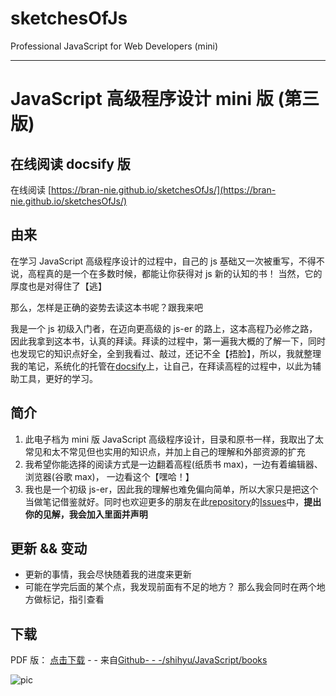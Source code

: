 # sketchesOfJs

Professional JavaScript for Web Developers (mini)

---

# JavaScript 高级程序设计 mini 版 (第三版)

## 在线阅读 docsify 版

在线阅读 [https://bran-nie.github.io/sketchesOfJs/](https://bran-nie.github.io/sketchesOfJs/)

## 由来

在学习 JavaScript 高级程序设计的过程中，自己的 js 基础又一次被重写，不得不说，高程真的是一个在多数时候，都能让你获得对 js 新的认知的书！ 当然，它的厚度也是对得住了【逃】

那么，怎样是正确的姿势去读这本书呢？跟我来吧

我是一个 js 初级入门者，在迈向更高级的 js-er 的路上，这本高程乃必修之路，因此我拿到这本书，认真的拜读。拜读的过程中，第一遍我大概的了解一下，同时也发现它的知识点好全，全到我看过、敲过，还记不全【捂脸】，所以，我就整理我的笔记，系统化的托管在[docsify](https://docsify.js.org/#/)上，让自己，在拜读高程的过程中，以此为辅助工具，更好的学习。

## 简介

1. 此电子档为 mini 版 JavaScript 高级程序设计，目录和原书一样，我取出了太常见和太不常见但也实用的知识点，并加上自己的理解和外部资源的扩充
2. 我希望你能选择的阅读方式是一边翻着高程(纸质书 max)，一边有着编辑器、浏览器(谷歌 max)， 一边看这个【嘿哈！】
3. 我也是一个初级 js-er，因此我的理解也难免偏向简单，所以大家只是把这个当做笔记借鉴就好。同时也欢迎更多的朋友在此[repository](https://github.com/PeterGooo/sketchesOfJs)的[Issues](https://github.com/PeterGooo/sketchesOfJs/issues)中，**提出你的见解，我会加入里面并声明**

## 更新 && 变动

-   更新的事情，我会尽快随着我的进度来更新
-   可能在学完后面的某个点，我发现前面有不足的地方？ 那么我会同时在两个地方做标记，指引查看

## 下载

PDF 版： [点击下载](https://raw.githubusercontent.com/shihyu/JavaScript/master/books/JavaScript%E9%AB%98%E7%BA%A7%E7%A8%8B%E5%BA%8F%E8%AE%BE%E8%AE%A1%EF%BC%88%E7%AC%AC3%E7%89%88%EF%BC%89%E3%80%91%E4%B8%AD%E6%96%87%20%E9%AB%98%E6%B8%85%20%E5%AE%8C%E6%95%B4%20%E8%AF%A6%E7%BB%86%E4%B9%A6%E7%AD%BE%E7%89%88.pdf) - - 来自[Github- - -/shihyu/JavaScript/books](https://github.com/shihyu/JavaScript/tree/master/books)

![pic](https://img3.doubanio.com/lpic/s8958650.jpg)
